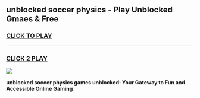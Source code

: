 
## unblocked soccer physics - Play Unblocked Gmaes & Free
<h3>
<a href="https://news.freeplayer.one?title=unblocked_soccer_physics&ref=16F">CLICK TO PLAY</a></h3>
<hr>

<h3>
<a href="https://news.freeplayer.one?title=unblocked_soccer_physics&ref=16F">CLICK 2 PLAY</a>
  
</h3>

<a href="https://news.freeplayer.one?title=unblocked_soccer_physics&ref=16F/"><img src="https://clearcache.store/games.png"></a>


**unblocked soccer physics games unblocked: Your Gateway to Fun and Accessible Online Gaming**
